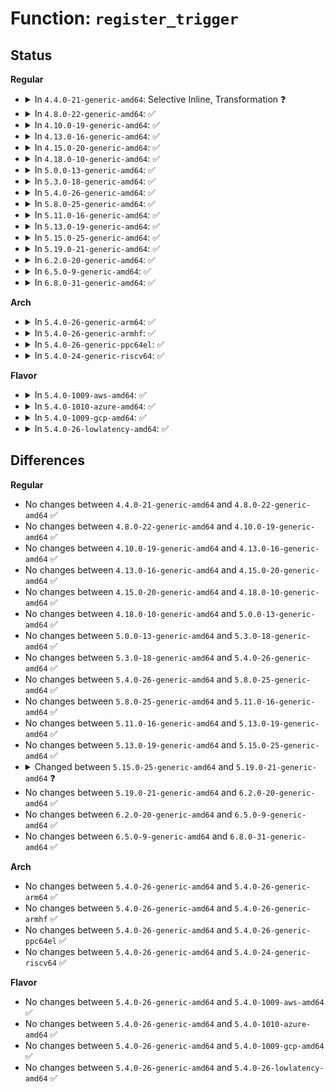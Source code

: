 # Function: <code>register_trigger</code>

## Status
<b>Regular</b>
<ul>
<li>
<details>
<summary>In <code>4.4.0-21-generic-amd64</code>: Selective Inline, Transformation ❓</summary>

```c
int register_trigger(char * glob, struct event_trigger_ops * ops, struct event_trigger_data * data, struct trace_event_file * file)
```

```json
{
  "name": "register_trigger",
  "collision_type": "Unique Static",
  "inline_type": "Selective",
  "funcs": [
    {
      "addr": 18446744071580312624,
      "name": "register_trigger",
      "external": false,
      "loc": "kernel/trace/trace_events_trigger.c:523",
      "file": "kernel/trace/trace_events_trigger.c",
      "inline": "not declared, inlined",
      "caller_inline": [],
      "caller_func": [
        "kernel/trace/trace_events_trigger.c:register_snapshot_trigger"
      ]
    }
  ],
  "symbols": [
    {
      "addr": 18446744071580312416,
      "name": "register_trigger.part.9",
      "section": ".text",
      "bind": "STB_LOCAL",
      "size": 205
    },
    {
      "addr": 18446744071580312624,
      "name": "register_trigger",
      "section": ".text",
      "bind": "STB_LOCAL",
      "size": 82
    }
  ]
}
```
</details>
</li>
<li>
<details>
<summary>In <code>4.8.0-22-generic-amd64</code>: ✅</summary>

```c
int register_trigger(char * glob, struct event_trigger_ops * ops, struct event_trigger_data * data, struct trace_event_file * file)
```

```json
{
  "name": "register_trigger",
  "collision_type": "Unique Static",
  "inline_type": "No",
  "funcs": [
    {
      "addr": 18446744071580357616,
      "name": "register_trigger",
      "external": false,
      "loc": "kernel/trace/trace_events_trigger.c:536",
      "file": "kernel/trace/trace_events_trigger.c",
      "inline": "seen, unknown",
      "caller_inline": [],
      "caller_func": [
        "kernel/trace/trace_events_trigger.c:register_snapshot_trigger"
      ]
    }
  ],
  "symbols": [
    {
      "addr": 18446744071580357616,
      "name": "register_trigger",
      "section": ".text",
      "bind": "STB_LOCAL",
      "size": 267
    }
  ]
}
```
</details>
</li>
<li>
<details>
<summary>In <code>4.10.0-19-generic-amd64</code>: ✅</summary>

```c
int register_trigger(char * glob, struct event_trigger_ops * ops, struct event_trigger_data * data, struct trace_event_file * file)
```

```json
{
  "name": "register_trigger",
  "collision_type": "Unique Static",
  "inline_type": "No",
  "funcs": [
    {
      "addr": 18446744071580404576,
      "name": "register_trigger",
      "external": false,
      "loc": "kernel/trace/trace_events_trigger.c:536",
      "file": "kernel/trace/trace_events_trigger.c",
      "inline": "seen, unknown",
      "caller_inline": [],
      "caller_func": [
        "kernel/trace/trace_events_trigger.c:register_snapshot_trigger"
      ]
    }
  ],
  "symbols": [
    {
      "addr": 18446744071580404576,
      "name": "register_trigger",
      "section": ".text",
      "bind": "STB_LOCAL",
      "size": 267
    }
  ]
}
```
</details>
</li>
<li>
<details>
<summary>In <code>4.13.0-16-generic-amd64</code>: ✅</summary>

```c
int register_trigger(char * glob, struct event_trigger_ops * ops, struct event_trigger_data * data, struct trace_event_file * file)
```

```json
{
  "name": "register_trigger",
  "collision_type": "Unique Static",
  "inline_type": "No",
  "funcs": [
    {
      "addr": 18446744071580415920,
      "name": "register_trigger",
      "external": false,
      "loc": "kernel/trace/trace_events_trigger.c:537",
      "file": "kernel/trace/trace_events_trigger.c",
      "inline": "seen, unknown",
      "caller_inline": [],
      "caller_func": [
        "kernel/trace/trace_events_trigger.c:register_snapshot_trigger"
      ]
    }
  ],
  "symbols": [
    {
      "addr": 18446744071580415920,
      "name": "register_trigger",
      "section": ".text",
      "bind": "STB_LOCAL",
      "size": 258
    }
  ]
}
```
</details>
</li>
<li>
<details>
<summary>In <code>4.15.0-20-generic-amd64</code>: ✅</summary>

```c
int register_trigger(char * glob, struct event_trigger_ops * ops, struct event_trigger_data * data, struct trace_event_file * file)
```

```json
{
  "name": "register_trigger",
  "collision_type": "Unique Static",
  "inline_type": "No",
  "funcs": [
    {
      "addr": 18446744071580471472,
      "name": "register_trigger",
      "external": false,
      "loc": "kernel/trace/trace_events_trigger.c:537",
      "file": "kernel/trace/trace_events_trigger.c",
      "inline": "seen, unknown",
      "caller_inline": [],
      "caller_func": [
        "kernel/trace/trace_events_trigger.c:register_snapshot_trigger"
      ]
    }
  ],
  "symbols": [
    {
      "addr": 18446744071580471472,
      "name": "register_trigger",
      "section": ".text",
      "bind": "STB_LOCAL",
      "size": 261
    }
  ]
}
```
</details>
</li>
<li>
<details>
<summary>In <code>4.18.0-10-generic-amd64</code>: ✅</summary>

```c
int register_trigger(char * glob, struct event_trigger_ops * ops, struct event_trigger_data * data, struct trace_event_file * file)
```

```json
{
  "name": "register_trigger",
  "collision_type": "Unique Static",
  "inline_type": "No",
  "funcs": [
    {
      "addr": 18446744071580531696,
      "name": "register_trigger",
      "external": false,
      "loc": "kernel/trace/trace_events_trigger.c:537",
      "file": "kernel/trace/trace_events_trigger.c",
      "inline": "seen, unknown",
      "caller_inline": [],
      "caller_func": [
        "kernel/trace/trace_events_trigger.c:register_snapshot_trigger"
      ]
    }
  ],
  "symbols": [
    {
      "addr": 18446744071580531696,
      "name": "register_trigger",
      "section": ".text",
      "bind": "STB_LOCAL",
      "size": 273
    }
  ]
}
```
</details>
</li>
<li>
<details>
<summary>In <code>5.0.0-13-generic-amd64</code>: ✅</summary>

```c
int register_trigger(char * glob, struct event_trigger_ops * ops, struct event_trigger_data * data, struct trace_event_file * file)
```

```json
{
  "name": "register_trigger",
  "collision_type": "Unique Static",
  "inline_type": "No",
  "funcs": [
    {
      "addr": 18446744071580589552,
      "name": "register_trigger",
      "external": false,
      "loc": "kernel/trace/trace_events_trigger.c:526",
      "file": "kernel/trace/trace_events_trigger.c",
      "inline": "seen, unknown",
      "caller_inline": [],
      "caller_func": [
        "kernel/trace/trace_events_trigger.c:register_snapshot_trigger"
      ]
    }
  ],
  "symbols": [
    {
      "addr": 18446744071580589552,
      "name": "register_trigger",
      "section": ".text",
      "bind": "STB_LOCAL",
      "size": 273
    }
  ]
}
```
</details>
</li>
<li>
<details>
<summary>In <code>5.3.0-18-generic-amd64</code>: ✅</summary>

```c
int register_trigger(char * glob, struct event_trigger_ops * ops, struct event_trigger_data * data, struct trace_event_file * file)
```

```json
{
  "name": "register_trigger",
  "collision_type": "Unique Static",
  "inline_type": "No",
  "funcs": [
    {
      "addr": 18446744071580646768,
      "name": "register_trigger",
      "external": false,
      "loc": "kernel/trace/trace_events_trigger.c:526",
      "file": "kernel/trace/trace_events_trigger.c",
      "inline": "seen, unknown",
      "caller_inline": [],
      "caller_func": [
        "kernel/trace/trace_events_trigger.c:register_snapshot_trigger"
      ]
    }
  ],
  "symbols": [
    {
      "addr": 18446744071580646768,
      "name": "register_trigger",
      "section": ".text",
      "bind": "STB_LOCAL",
      "size": 233
    }
  ]
}
```
</details>
</li>
<li>
<details>
<summary>In <code>5.4.0-26-generic-amd64</code>: ✅</summary>

```c
int register_trigger(char * glob, struct event_trigger_ops * ops, struct event_trigger_data * data, struct trace_event_file * file)
```

```json
{
  "name": "register_trigger",
  "collision_type": "Unique Static",
  "inline_type": "No",
  "funcs": [
    {
      "addr": 18446744071580693472,
      "name": "register_trigger",
      "external": false,
      "loc": "kernel/trace/trace_events_trigger.c:535",
      "file": "kernel/trace/trace_events_trigger.c",
      "inline": "seen, unknown",
      "caller_inline": [],
      "caller_func": [
        "kernel/trace/trace_events_trigger.c:register_snapshot_trigger"
      ]
    }
  ],
  "symbols": [
    {
      "addr": 18446744071580693472,
      "name": "register_trigger",
      "section": ".text",
      "bind": "STB_LOCAL",
      "size": 233
    }
  ]
}
```
</details>
</li>
<li>
<details>
<summary>In <code>5.8.0-25-generic-amd64</code>: ✅</summary>

```c
int register_trigger(char * glob, struct event_trigger_ops * ops, struct event_trigger_data * data, struct trace_event_file * file)
```

```json
{
  "name": "register_trigger",
  "collision_type": "Unique Static",
  "inline_type": "No",
  "funcs": [
    {
      "addr": 18446744071580798944,
      "name": "register_trigger",
      "external": false,
      "loc": "kernel/trace/trace_events_trigger.c:541",
      "file": "kernel/trace/trace_events_trigger.c",
      "inline": "seen, unknown",
      "caller_inline": [],
      "caller_func": [
        "kernel/trace/trace_events_trigger.c:register_snapshot_trigger"
      ]
    }
  ],
  "symbols": [
    {
      "addr": 18446744071580798944,
      "name": "register_trigger",
      "section": ".text",
      "bind": "STB_LOCAL",
      "size": 235
    }
  ]
}
```
</details>
</li>
<li>
<details>
<summary>In <code>5.11.0-16-generic-amd64</code>: ✅</summary>

```c
int register_trigger(char * glob, struct event_trigger_ops * ops, struct event_trigger_data * data, struct trace_event_file * file)
```

```json
{
  "name": "register_trigger",
  "collision_type": "Unique Static",
  "inline_type": "No",
  "funcs": [
    {
      "addr": 18446744071580786960,
      "name": "register_trigger",
      "external": false,
      "loc": "kernel/trace/trace_events_trigger.c:541",
      "file": "kernel/trace/trace_events_trigger.c",
      "inline": "seen, unknown",
      "caller_inline": [],
      "caller_func": [
        "kernel/trace/trace_events_trigger.c:register_snapshot_trigger"
      ]
    }
  ],
  "symbols": [
    {
      "addr": 18446744071580786960,
      "name": "register_trigger",
      "section": ".text",
      "bind": "STB_LOCAL",
      "size": 235
    }
  ]
}
```
</details>
</li>
<li>
<details>
<summary>In <code>5.13.0-19-generic-amd64</code>: ✅</summary>

```c
int register_trigger(char * glob, struct event_trigger_ops * ops, struct event_trigger_data * data, struct trace_event_file * file)
```

```json
{
  "name": "register_trigger",
  "collision_type": "Unique Static",
  "inline_type": "No",
  "funcs": [
    {
      "addr": 18446744071580792432,
      "name": "register_trigger",
      "external": false,
      "loc": "kernel/trace/trace_events_trigger.c:542",
      "file": "kernel/trace/trace_events_trigger.c",
      "inline": "seen, unknown",
      "caller_inline": [],
      "caller_func": [
        "kernel/trace/trace_events_trigger.c:register_snapshot_trigger"
      ]
    }
  ],
  "symbols": [
    {
      "addr": 18446744071580792432,
      "name": "register_trigger",
      "section": ".text",
      "bind": "STB_LOCAL",
      "size": 235
    }
  ]
}
```
</details>
</li>
<li>
<details>
<summary>In <code>5.15.0-25-generic-amd64</code>: ✅</summary>

```c
int register_trigger(char * glob, struct event_trigger_ops * ops, struct event_trigger_data * data, struct trace_event_file * file)
```

```json
{
  "name": "register_trigger",
  "collision_type": "Unique Static",
  "inline_type": "No",
  "funcs": [
    {
      "addr": 18446744071580978304,
      "name": "register_trigger",
      "external": false,
      "loc": "kernel/trace/trace_events_trigger.c:554",
      "file": "kernel/trace/trace_events_trigger.c",
      "inline": "seen, unknown",
      "caller_inline": [],
      "caller_func": [
        "kernel/trace/trace_events_trigger.c:register_snapshot_trigger"
      ]
    }
  ],
  "symbols": [
    {
      "addr": 18446744071580978304,
      "name": "register_trigger",
      "section": ".text",
      "bind": "STB_LOCAL",
      "size": 235
    }
  ]
}
```
</details>
</li>
<li>
<details>
<summary>In <code>5.19.0-21-generic-amd64</code>: ✅</summary>

```c
int register_trigger(char * glob, struct event_trigger_data * data, struct trace_event_file * file)
```

```json
{
  "name": "register_trigger",
  "collision_type": "Unique Static",
  "inline_type": "No",
  "funcs": [
    {
      "addr": 18446744071581221616,
      "name": "register_trigger",
      "external": false,
      "loc": "kernel/trace/trace_events_trigger.c:563",
      "file": "kernel/trace/trace_events_trigger.c",
      "inline": "seen, unknown",
      "caller_inline": [],
      "caller_func": [
        "kernel/trace/trace_events_trigger.c:register_snapshot_trigger"
      ]
    }
  ],
  "symbols": [
    {
      "addr": 18446744071581221616,
      "name": "register_trigger",
      "section": ".text",
      "bind": "STB_LOCAL",
      "size": 237
    }
  ]
}
```
</details>
</li>
<li>
<details>
<summary>In <code>6.2.0-20-generic-amd64</code>: ✅</summary>

```c
int register_trigger(char * glob, struct event_trigger_data * data, struct trace_event_file * file)
```

```json
{
  "name": "register_trigger",
  "collision_type": "Unique Static",
  "inline_type": "No",
  "funcs": [
    {
      "addr": 18446744071581540224,
      "name": "register_trigger",
      "external": false,
      "loc": "kernel/trace/trace_events_trigger.c:564",
      "file": "kernel/trace/trace_events_trigger.c",
      "inline": "seen, unknown",
      "caller_inline": [],
      "caller_func": [
        "kernel/trace/trace_events_trigger.c:register_snapshot_trigger"
      ]
    }
  ],
  "symbols": [
    {
      "addr": 18446744071581540224,
      "name": "register_trigger",
      "section": ".text",
      "bind": "STB_LOCAL",
      "size": 237
    }
  ]
}
```
</details>
</li>
<li>
<details>
<summary>In <code>6.5.0-9-generic-amd64</code>: ✅</summary>

```c
int register_trigger(char * glob, struct event_trigger_data * data, struct trace_event_file * file)
```

```json
{
  "name": "register_trigger",
  "collision_type": "Unique Static",
  "inline_type": "No",
  "funcs": [
    {
      "addr": 18446744071581659616,
      "name": "register_trigger",
      "external": false,
      "loc": "kernel/trace/trace_events_trigger.c:566",
      "file": "kernel/trace/trace_events_trigger.c",
      "inline": "seen, unknown",
      "caller_inline": [],
      "caller_func": [
        "kernel/trace/trace_events_trigger.c:register_snapshot_trigger"
      ]
    }
  ],
  "symbols": [
    {
      "addr": 18446744071581659616,
      "name": "register_trigger",
      "section": ".text",
      "bind": "STB_LOCAL",
      "size": 237
    }
  ]
}
```
</details>
</li>
<li>
<details>
<summary>In <code>6.8.0-31-generic-amd64</code>: ✅</summary>

```c
int register_trigger(char * glob, struct event_trigger_data * data, struct trace_event_file * file)
```

```json
{
  "name": "register_trigger",
  "collision_type": "Unique Static",
  "inline_type": "No",
  "funcs": [
    {
      "addr": 18446744071581775616,
      "name": "register_trigger",
      "external": false,
      "loc": "kernel/trace/trace_events_trigger.c:566",
      "file": "kernel/trace/trace_events_trigger.c",
      "inline": "seen, unknown",
      "caller_inline": [],
      "caller_func": [
        "kernel/trace/trace_events_trigger.c:register_snapshot_trigger"
      ]
    }
  ],
  "symbols": [
    {
      "addr": 18446744071581775616,
      "name": "register_trigger",
      "section": ".text",
      "bind": "STB_LOCAL",
      "size": 237
    }
  ]
}
```
</details>
</li>
</ul>
<b>Arch</b>
<ul>
<li>
<details>
<summary>In <code>5.4.0-26-generic-arm64</code>: ✅</summary>

```c
int register_trigger(char * glob, struct event_trigger_ops * ops, struct event_trigger_data * data, struct trace_event_file * file)
```

```json
{
  "name": "register_trigger",
  "collision_type": "Unique Static",
  "inline_type": "No",
  "funcs": [
    {
      "addr": 18446603336492002768,
      "name": "register_trigger",
      "external": false,
      "loc": "kernel/trace/trace_events_trigger.c:535",
      "file": "kernel/trace/trace_events_trigger.c",
      "inline": "seen, unknown",
      "caller_inline": [],
      "caller_func": [
        "kernel/trace/trace_events_trigger.c:register_snapshot_trigger"
      ]
    }
  ],
  "symbols": [
    {
      "addr": 18446603336492002768,
      "name": "register_trigger",
      "section": ".text",
      "bind": "STB_LOCAL",
      "size": 276
    }
  ]
}
```
</details>
</li>
<li>
<details>
<summary>In <code>5.4.0-26-generic-armhf</code>: ✅</summary>

```c
int register_trigger(char * glob, struct event_trigger_ops * ops, struct event_trigger_data * data, struct trace_event_file * file)
```

```json
{
  "name": "register_trigger",
  "collision_type": "Unique Static",
  "inline_type": "No",
  "funcs": [
    {
      "addr": 3225937496,
      "name": "register_trigger",
      "external": false,
      "loc": "kernel/trace/trace_events_trigger.c:535",
      "file": "kernel/trace/trace_events_trigger.c",
      "inline": "seen, unknown",
      "caller_inline": [],
      "caller_func": [
        "kernel/trace/trace_events_trigger.c:register_snapshot_trigger"
      ]
    }
  ],
  "symbols": [
    {
      "addr": 3225937496,
      "name": "register_trigger",
      "section": ".text",
      "bind": "STB_LOCAL",
      "size": 244
    }
  ]
}
```
</details>
</li>
<li>
<details>
<summary>In <code>5.4.0-26-generic-ppc64el</code>: ✅</summary>

```c
int register_trigger(char * glob, struct event_trigger_ops * ops, struct event_trigger_data * data, struct trace_event_file * file)
```

```json
{
  "name": "register_trigger",
  "collision_type": "Unique Static",
  "inline_type": "No",
  "funcs": [
    {
      "addr": 13835058055285134976,
      "name": "register_trigger",
      "external": false,
      "loc": "kernel/trace/trace_events_trigger.c:535",
      "file": "kernel/trace/trace_events_trigger.c",
      "inline": "seen, unknown",
      "caller_inline": [],
      "caller_func": [
        "kernel/trace/trace_events_trigger.c:register_snapshot_trigger"
      ]
    }
  ],
  "symbols": [
    {
      "addr": 13835058055285134976,
      "name": "register_trigger",
      "section": ".text",
      "bind": "STB_LOCAL",
      "size": 428
    }
  ]
}
```
</details>
</li>
<li>
<details>
<summary>In <code>5.4.0-24-generic-riscv64</code>: ✅</summary>

```c
int register_trigger(char * glob, struct event_trigger_ops * ops, struct event_trigger_data * data, struct trace_event_file * file)
```

```json
{
  "name": "register_trigger",
  "collision_type": "Unique Static",
  "inline_type": "No",
  "funcs": [
    {
      "addr": 18446743936272267332,
      "name": "register_trigger",
      "external": false,
      "loc": "kernel/trace/trace_events_trigger.c:535",
      "file": "kernel/trace/trace_events_trigger.c",
      "inline": "seen, unknown",
      "caller_inline": [],
      "caller_func": [
        "kernel/trace/trace_events_trigger.c:register_snapshot_trigger"
      ]
    }
  ],
  "symbols": [
    {
      "addr": 18446743936272267332,
      "name": "register_trigger",
      "section": ".text",
      "bind": "STB_LOCAL",
      "size": 230
    }
  ]
}
```
</details>
</li>
</ul>
<b>Flavor</b>
<ul>
<li>
<details>
<summary>In <code>5.4.0-1009-aws-amd64</code>: ✅</summary>

```c
int register_trigger(char * glob, struct event_trigger_ops * ops, struct event_trigger_data * data, struct trace_event_file * file)
```

```json
{
  "name": "register_trigger",
  "collision_type": "Unique Static",
  "inline_type": "No",
  "funcs": [
    {
      "addr": 18446744071580662272,
      "name": "register_trigger",
      "external": false,
      "loc": "kernel/trace/trace_events_trigger.c:535",
      "file": "kernel/trace/trace_events_trigger.c",
      "inline": "seen, unknown",
      "caller_inline": [],
      "caller_func": [
        "kernel/trace/trace_events_trigger.c:register_snapshot_trigger"
      ]
    }
  ],
  "symbols": [
    {
      "addr": 18446744071580662272,
      "name": "register_trigger",
      "section": ".text",
      "bind": "STB_LOCAL",
      "size": 233
    }
  ]
}
```
</details>
</li>
<li>
<details>
<summary>In <code>5.4.0-1010-azure-amd64</code>: ✅</summary>

```c
int register_trigger(char * glob, struct event_trigger_ops * ops, struct event_trigger_data * data, struct trace_event_file * file)
```

```json
{
  "name": "register_trigger",
  "collision_type": "Unique Static",
  "inline_type": "No",
  "funcs": [
    {
      "addr": 18446744071580608480,
      "name": "register_trigger",
      "external": false,
      "loc": "kernel/trace/trace_events_trigger.c:535",
      "file": "kernel/trace/trace_events_trigger.c",
      "inline": "seen, unknown",
      "caller_inline": [],
      "caller_func": [
        "kernel/trace/trace_events_trigger.c:register_snapshot_trigger"
      ]
    }
  ],
  "symbols": [
    {
      "addr": 18446744071580608480,
      "name": "register_trigger",
      "section": ".text",
      "bind": "STB_LOCAL",
      "size": 233
    }
  ]
}
```
</details>
</li>
<li>
<details>
<summary>In <code>5.4.0-1009-gcp-amd64</code>: ✅</summary>

```c
int register_trigger(char * glob, struct event_trigger_ops * ops, struct event_trigger_data * data, struct trace_event_file * file)
```

```json
{
  "name": "register_trigger",
  "collision_type": "Unique Static",
  "inline_type": "No",
  "funcs": [
    {
      "addr": 18446744071580653520,
      "name": "register_trigger",
      "external": false,
      "loc": "kernel/trace/trace_events_trigger.c:535",
      "file": "kernel/trace/trace_events_trigger.c",
      "inline": "seen, unknown",
      "caller_inline": [],
      "caller_func": [
        "kernel/trace/trace_events_trigger.c:register_snapshot_trigger"
      ]
    }
  ],
  "symbols": [
    {
      "addr": 18446744071580653520,
      "name": "register_trigger",
      "section": ".text",
      "bind": "STB_LOCAL",
      "size": 233
    }
  ]
}
```
</details>
</li>
<li>
<details>
<summary>In <code>5.4.0-26-lowlatency-amd64</code>: ✅</summary>

```c
int register_trigger(char * glob, struct event_trigger_ops * ops, struct event_trigger_data * data, struct trace_event_file * file)
```

```json
{
  "name": "register_trigger",
  "collision_type": "Unique Static",
  "inline_type": "No",
  "funcs": [
    {
      "addr": 18446744071580711024,
      "name": "register_trigger",
      "external": false,
      "loc": "kernel/trace/trace_events_trigger.c:535",
      "file": "kernel/trace/trace_events_trigger.c",
      "inline": "seen, unknown",
      "caller_inline": [],
      "caller_func": [
        "kernel/trace/trace_events_trigger.c:register_snapshot_trigger"
      ]
    }
  ],
  "symbols": [
    {
      "addr": 18446744071580711024,
      "name": "register_trigger",
      "section": ".text",
      "bind": "STB_LOCAL",
      "size": 233
    }
  ]
}
```
</details>
</li>
</ul>

## Differences
<b>Regular</b>
<ul>
<li>
No changes between <code>4.4.0-21-generic-amd64</code> and <code>4.8.0-22-generic-amd64</code> ✅
</li>
<li>
No changes between <code>4.8.0-22-generic-amd64</code> and <code>4.10.0-19-generic-amd64</code> ✅
</li>
<li>
No changes between <code>4.10.0-19-generic-amd64</code> and <code>4.13.0-16-generic-amd64</code> ✅
</li>
<li>
No changes between <code>4.13.0-16-generic-amd64</code> and <code>4.15.0-20-generic-amd64</code> ✅
</li>
<li>
No changes between <code>4.15.0-20-generic-amd64</code> and <code>4.18.0-10-generic-amd64</code> ✅
</li>
<li>
No changes between <code>4.18.0-10-generic-amd64</code> and <code>5.0.0-13-generic-amd64</code> ✅
</li>
<li>
No changes between <code>5.0.0-13-generic-amd64</code> and <code>5.3.0-18-generic-amd64</code> ✅
</li>
<li>
No changes between <code>5.3.0-18-generic-amd64</code> and <code>5.4.0-26-generic-amd64</code> ✅
</li>
<li>
No changes between <code>5.4.0-26-generic-amd64</code> and <code>5.8.0-25-generic-amd64</code> ✅
</li>
<li>
No changes between <code>5.8.0-25-generic-amd64</code> and <code>5.11.0-16-generic-amd64</code> ✅
</li>
<li>
No changes between <code>5.11.0-16-generic-amd64</code> and <code>5.13.0-19-generic-amd64</code> ✅
</li>
<li>
No changes between <code>5.13.0-19-generic-amd64</code> and <code>5.15.0-25-generic-amd64</code> ✅
</li>
<li>
<details>
<summary>Changed between <code>5.15.0-25-generic-amd64</code> and <code>5.19.0-21-generic-amd64</code> ❓</summary>
<ul>
<li>
<b>Param removed. </b>
<code>struct event_trigger_ops * ops</code>
</li>
<li>
<b>Param reordered. </b>
<code>glob, ops, data, file</code> ➡️ <code>glob, data, file</code>
</li>
</ul>
</details>
</li>
<li>
No changes between <code>5.19.0-21-generic-amd64</code> and <code>6.2.0-20-generic-amd64</code> ✅
</li>
<li>
No changes between <code>6.2.0-20-generic-amd64</code> and <code>6.5.0-9-generic-amd64</code> ✅
</li>
<li>
No changes between <code>6.5.0-9-generic-amd64</code> and <code>6.8.0-31-generic-amd64</code> ✅
</li>
</ul>
<b>Arch</b>
<ul>
<li>
No changes between <code>5.4.0-26-generic-amd64</code> and <code>5.4.0-26-generic-arm64</code> ✅
</li>
<li>
No changes between <code>5.4.0-26-generic-amd64</code> and <code>5.4.0-26-generic-armhf</code> ✅
</li>
<li>
No changes between <code>5.4.0-26-generic-amd64</code> and <code>5.4.0-26-generic-ppc64el</code> ✅
</li>
<li>
No changes between <code>5.4.0-26-generic-amd64</code> and <code>5.4.0-24-generic-riscv64</code> ✅
</li>
</ul>
<b>Flavor</b>
<ul>
<li>
No changes between <code>5.4.0-26-generic-amd64</code> and <code>5.4.0-1009-aws-amd64</code> ✅
</li>
<li>
No changes between <code>5.4.0-26-generic-amd64</code> and <code>5.4.0-1010-azure-amd64</code> ✅
</li>
<li>
No changes between <code>5.4.0-26-generic-amd64</code> and <code>5.4.0-1009-gcp-amd64</code> ✅
</li>
<li>
No changes between <code>5.4.0-26-generic-amd64</code> and <code>5.4.0-26-lowlatency-amd64</code> ✅
</li>
</ul>
